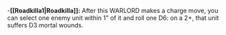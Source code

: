 -**[[Roadkilla1\|Roadkilla]]:** After this WARLORD makes a charge move, you can select one enemy unit within 1" of it and roll one D6: on a 2+, that unit suffers D3 mortal wounds.